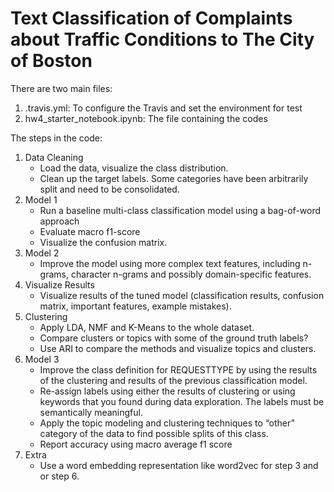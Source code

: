 # Text Classification of Complaints about Traffic Conditions to The City of Boston

There are two main files:
1)  .travis.yml: To configure the Travis and set the environment for test
2)  hw4_starter_notebook.ipynb: The file containing the codes

The steps in the code:
1)  Data Cleaning
      - Load the data, visualize the class distribution. 
      - Clean up the target labels. Some categories have been arbitrarily split and need to be consolidated. 
2)  Model 1
      - Run a baseline multi-class classification model using a bag-of-word approach
      - Evaluate macro f1-score 
      - Visualize the confusion matrix. 
3)  Model 2
      - Improve the model using more complex text features, including n-grams, character n-grams and possibly domain-specific features.
4)  Visualize Results
      - Visualize results of the tuned model (classification results, confusion matrix, important features, example mistakes).
5)  Clustering
      - Apply LDA, NMF and K-Means to the whole dataset. 
      - Compare clusters or topics with some of the ground truth labels? 
      - Use ARI to compare the methods and visualize topics and clusters.
6)  Model 3
      - Improve the class definition for REQUESTTYPE by using the results of the clustering and results of the previous classification model. 
      - Re-assign labels using either the results of clustering or using keywords that you found during data exploration. The labels must be semantically meaningful.
      - Apply the topic modeling and clustering techniques to “other” category of the data to find possible splits of this class.
      - Report accuracy using macro average f1 score  
7)  Extra 
      - Use a word embedding representation like word2vec for step 3 and or step 6. 

